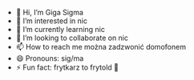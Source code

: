 - 👋 Hi, I’m Giga Sigma
- 👀 I’m interested in nic
- 🌱 I’m currently learning nic
- 💞️ I’m looking to collaborate on nic
- 📫 How to reach me można zadzwonić domofonem
- 😄 Pronouns: sig/ma
- ⚡ Fun fact: frytkarz to frytold 🍟

<!---
rochard2/rochard2 is a ✨ special ✨ repository because its `README.md` (this file) appears on your GitHub profile.
You can click the Preview link to take a look at your changes.
--->
